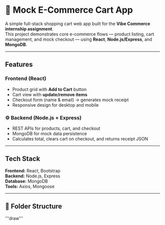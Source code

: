 # 🛒 Mock E-Commerce Cart App

A simple full-stack shopping cart web app built for the **Vibe Commerce internship assignment**.  
This project demonstrates core e-commerce flows — product listing, cart management, and mock checkout — using **React**, **Node.js/Express**, and **MongoDB**.

---

## Features

### Frontend (React)
- Product grid with **Add to Cart** button  
- Cart view with **update/remove items**  
- Checkout form (name & email) → generates mock receipt  
- Responsive design for desktop and mobile  

### ⚙️ Backend (Node.js + Express)
- REST APIs for products, cart, and checkout  
- MongoDB for mock data persistence  
- Calculates total, clears cart on checkout, and returns receipt JSON  

---

## Tech Stack
**Frontend:** React, Bootstrap  
**Backend:** Node.js, Express  
**Database:** MongoDB  
**Tools:** Axios, Mongoose  

---

## 📂 Folder Structure
'''draw'''
